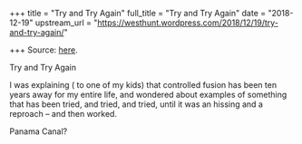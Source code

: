 +++
title = "Try and Try Again"
full_title = "Try and Try Again"
date = "2018-12-19"
upstream_url = "https://westhunt.wordpress.com/2018/12/19/try-and-try-again/"

+++
Source: [here](https://westhunt.wordpress.com/2018/12/19/try-and-try-again/).

Try and Try Again

I was explaining ( to one of my kids) that controlled fusion has been
ten years away for my entire life, and wondered about examples of
something that has been tried, and tried, and tried, until it was an
hissing and a reproach – and then worked.

Panama Canal?


